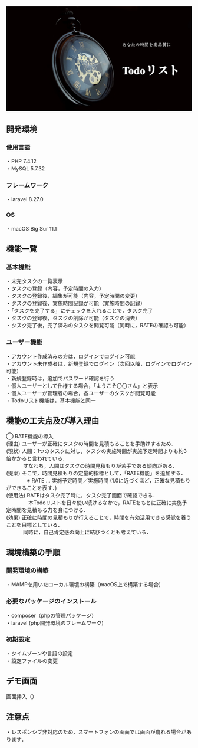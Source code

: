 ![cover](image/Todolist-cover.png)

## 開発環境

### 使用言語
・PHP 7.4.12  
・MySQL 5.7.32  

### フレームワーク
・laravel 8.27.0  

### OS
・macOS Big Sur 11.1  

## 機能一覧

### 基本機能
・未完タスクの一覧表示  
・タスクの登録（内容，予定時間の入力）  
・タスクの登録後，編集が可能（内容，予定時間の変更）  
・タスクの登録後，実施時間記録が可能（実施時間の記録）  
・「タスクを完了する」にチェックを入れることで，タスク完了  
・タスクの登録後，タスクの削除が可能（タスクの消去）  
・タスク完了後，完了済みのタスクを閲覧可能（同時に，RATEの確認も可能）  

### ユーザー機能
・アカウント作成済みの方は，ログインでログイン可能  
・アカウント未作成者は，新規登録でログイン（次回以降，ログインでログイン可能）  
・新規登録時は，追加でパスワード確認を行う  
・個人ユーザーとして仕様する場合，「ようこそ〇〇さん」と表示  
・個人ユーザーが管理者の場合，各ユーザーのタスクが閲覧可能  
・Todoリスト機能は，基本機能と同一  

## 機能の工夫点及び導入理由

◯ RATE機能の導入  
(理由) ユーザーが正確にタスクの時間を見積もることを手助けするため．  
(現状) 人間：1つのタスクに対し，タスクの実施時間が実施予定時間よりも約3倍かかると言われている．  
　　　 すなわち，人間はタスクの時間見積もりが苦手である傾向がある．  
(提案) そこで，時間見積もりの定量的指標として，「RATE機能」を追加する．  
　　　　※ RATE ... 実施予定時間／実施時間 (1.0に近づくほど，正確な見積もりができることを表す．)  
(使用法) RATEはタスク完了時に，タスク完了画面で確認できる．  
　　　　 本Todoリストを日々使い続けるなかで，RATEをもとに正確に実施予定時間を見積もる力を身につける．  
(効果) 正確に時間の見積もりが行えることで，時間を有効活用できる感覚を養うことを目標としている．  
　　　 同時に，自己肯定感の向上に結びつくとも考えている．  

## 環境構築の手順

### 開発環境の構築
・MAMPを用いたローカル環境の構築（macOS上で構築する場合）  

### 必要なパッケージのインストール
・composer（phpの管理パッケージ）  
・laravel (php開発環境のフレームワーク)  

### 初期設定
・タイムゾーンや言語の設定  
・設定ファイルの変更  

## デモ画面

画面挿入（）

## 注意点

・レスポンシブ非対応のため，スマートフォンの画面では画面が崩れる場合があります．  
